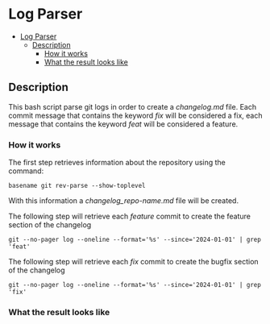 # Log Parser

- [Log Parser](#log-parser)
  - [Description](#description)
    - [How it works](#how-it-works)
    - [What the result looks like](#what-the-result-looks-like)

## Description
This bash script parse git logs in order to create a _changelog.md_ file. Each commit message that contains the keyword _fix_ will be considered a fix, each message that contains the keyword _feat_ will be considered a feature.

### How it works
The first step retrieves information about the repository using the command: 

`basename git rev-parse --show-toplevel`

With this information a _changelog_repo-name.md_ file will be created.

The following step will retrieve each _feature_ commit to create the feature section of the changelog

`git --no-pager log --oneline --format='%s' --since='2024-01-01' | grep 'feat'`

The following step will retrieve each _fix_ commit to create the bugfix section of the changelog

`git --no-pager log --oneline --format='%s' --since='2024-01-01' | grep 'fix'`

### What the result looks like

